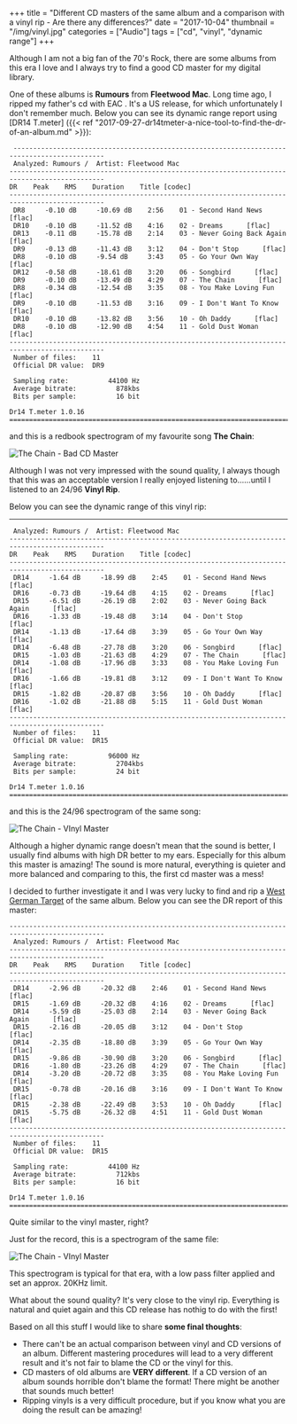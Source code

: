 +++
title = "Different CD masters of the same album and a comparison with a vinyl rip - Are there any differences?"
date = "2017-10-04"
thumbnail = "/img/vinyl.jpg"
categories = ["Audio"]
tags = ["cd", "vinyl", "dynamic range"]
+++

Although I am not a big fan of the 70's Rock, there are some albums from this era I love and I always try to find a good CD master  for my digital library.

One of these albums is **Rumours** from **Fleetwood Mac**. Long time ago, I ripped my father's cd with EAC . It's  a US release, for  which unfortunately I don't remember much.  Below  you can  see its dynamic range report  using [DR14 T.meter] ({{< ref "2017-09-27-dr14tmeter-a-nice-tool-to-find-the-dr-of-an-album.md" >}}):

	 ---------------------------------------------------------------------------------------------    
	 Analyzed: Rumours /  Artist: Fleetwood Mac
	----------------------------------------------------------------------------------------------   
	DR    Peak    RMS    Duration    Title [codec]    
	----------------------------------------------------------------------------------------------    
	 DR8     -0.10 dB     -10.69 dB    2:56    01 - Second Hand News      [flac]    
	 DR10    -0.10 dB     -11.52 dB    4:16    02 - Dreams      [flac]    
	 DR13    -0.11 dB     -15.78 dB    2:14    03 - Never Going Back Again      [flac]    
	 DR9     -0.13 dB     -11.43 dB    3:12    04 - Don't Stop      [flac]    
	 DR8     -0.10 dB     -9.54 dB     3:43    05 - Go Your Own Way      [flac]    
	 DR12    -0.58 dB     -18.61 dB    3:20    06 - Songbird      [flac]    
	 DR9     -0.10 dB     -13.49 dB    4:29    07 - The Chain      [flac]    
	 DR8     -0.34 dB     -12.54 dB    3:35    08 - You Make Loving Fun      [flac]    
	 DR9     -0.10 dB     -11.53 dB    3:16    09 - I Don't Want To Know      [flac]    
	 DR10    -0.10 dB     -13.82 dB    3:56    10 - Oh Daddy      [flac]    
	 DR8     -0.10 dB     -12.90 dB    4:54    11 - Gold Dust Woman      [flac]    
	----------------------------------------------------------------------------------------------    
	 Number of files:    11
	 Official DR value:  DR9
	    
	 Sampling rate:          44100 Hz
	 Average bitrate:          878kbs 
	 Bits per sample:          16 bit 
	    
	Dr14 T.meter 1.0.16 
	==============================================================================================

and this is a redbook spectrogram of my favourite song **The Chain**:

![The Chain - Bad CD Master](/img/the-chain-bad-cd-master.jpg) 


Although I was not very impressed with the sound quality, I always though that this was an acceptable version I really enjoyed listening to......until I listened to an 24/96 **Vinyl Rip**.

Below you can see the dynamic range of this vinyl rip:


----------------------------------------------------------------------------------------------    
	 Analyzed: Rumours /  Artist: Fleetwood Mac
	----------------------------------------------------------------------------------------------    
	DR    Peak    RMS    Duration    Title [codec]    
	----------------------------------------------------------------------------------------------    
	 DR14     -1.64 dB     -18.99 dB    2:45    01 - Second Hand News      [flac]    
	 DR16     -0.73 dB     -19.64 dB    4:15    02 - Dreams      [flac]    
	 DR15     -6.51 dB     -26.19 dB    2:02    03 - Never Going Back Again      [flac]    
	 DR16     -1.33 dB     -19.48 dB    3:14    04 - Don't Stop      [flac]    
	 DR14     -1.13 dB     -17.64 dB    3:39    05 - Go Your Own Way      [flac]    
	 DR14     -6.48 dB     -27.78 dB    3:20    06 - Songbird      [flac]    
	 DR15     -1.03 dB     -21.63 dB    4:29    07 - The Chain      [flac]    
	 DR14     -1.08 dB     -17.96 dB    3:33    08 - You Make Loving Fun      [flac]    
	 DR16     -1.66 dB     -19.81 dB    3:12    09 - I Don't Want To Know      [flac]    
	 DR15     -1.82 dB     -20.87 dB    3:56    10 - Oh Daddy      [flac]    
	 DR16     -1.02 dB     -21.88 dB    5:15    11 - Gold Dust Woman      [flac]    
	----------------------------------------------------------------------------------------------    
	 Number of files:    11
	 Official DR value:  DR15
	    
	 Sampling rate:          96000 Hz
	 Average bitrate:          2704kbs 
	 Bits per sample:          24 bit
	    
	Dr14 T.meter 1.0.16 
	==============================================================================================


and this is the 24/96 spectrogram of the same song:


![The Chain - VInyl Master](/img/the-chain-vinyl-master.jpg) 


Although a higher dynamic range doesn't mean that the sound is better, I usually find albums with high DR better to my ears. Especially for this album this master is amazing! The sound is more natural, everything is quieter and more balanced and comparing to this, the first cd master was a mess!

I decided to further investigate it and I was very lucky to find and rip a [West German Target](http://www.keithhirsch.com/target-cds) of the same album. Below you can see the DR report of this master:

	----------------------------------------------------------------------------------------------    
	 Analyzed: Rumours /  Artist: Fleetwood Mac
	----------------------------------------------------------------------------------------------    
	DR    Peak    RMS    Duration    Title [codec]    
	----------------------------------------------------------------------------------------------    
	 DR14     -2.96 dB     -20.32 dB    2:46    01 - Second Hand News      [flac]    
	 DR15     -1.69 dB     -20.32 dB    4:16    02 - Dreams      [flac]    
	 DR14     -5.59 dB     -25.03 dB    2:14    03 - Never Going Back Again      [flac]    
	 DR15     -2.16 dB     -20.05 dB    3:12    04 - Don't Stop      [flac]    
	 DR14     -2.35 dB     -18.80 dB    3:39    05 - Go Your Own Way      [flac]    
	 DR15     -9.86 dB     -30.90 dB    3:20    06 - Songbird      [flac]    
	 DR16     -1.80 dB     -23.26 dB    4:29    07 - The Chain      [flac]    
	 DR14     -3.20 dB     -20.72 dB    3:35    08 - You Make Loving Fun      [flac]    
	 DR15     -0.78 dB     -20.16 dB    3:16    09 - I Don't Want To Know      [flac]    
	 DR15     -2.38 dB     -22.49 dB    3:53    10 - Oh Daddy      [flac]    
	 DR15     -5.75 dB     -26.32 dB    4:51    11 - Gold Dust Woman      [flac]    
	----------------------------------------------------------------------------------------------    
	 Number of files:    11
	 Official DR value:  DR15
	    
	 Sampling rate:          44100 Hz
	 Average bitrate:          712kbs 
	 Bits per sample:          16 bit
	    
	Dr14 T.meter 1.0.16 
	==============================================================================================


Quite similar to the vinyl master, right?

Just for the record, this is a spectrogram of the same file:

![The Chain - VInyl Master](/img/the-chain-target-master.jpg) 

This spectrogram is typical for that era, with a low pass filter applied and set an approx. 20KHz limit.


What about  the sound quality? It's very close to the vinyl rip. Everything is natural and quiet again and this CD release has nothig to do with the first!


Based on all this stuff I would like to share **some final thoughts**:

-  There can't be an actual comparison between vinyl and CD versions of an album. Different mastering procedures will lead to a very different result and it's not fair to blame the CD or the vinyl for this.
- CD masters of old albums are **VERY different**. If a CD version of an album sounds horrible don't blame the format! There might be another that sounds much better!
- Ripping vinyls is a very difficult procedure, but if you know what you are doing the result can be amazing!


 

